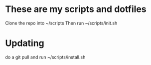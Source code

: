 # These are my scripts and dotfiles

Clone the repo into ~/scripts
Then run ~/scripts/init.sh

# Updating
do a git pull and run ~/scripts/install.sh
